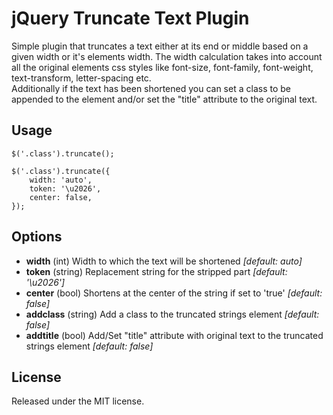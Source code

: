 # jQuery Truncate Text Plugin #

Simple plugin that truncates a text either at its end or middle based on a given width or it's elements width. The width calculation takes into account all the original elements css styles like font-size, font-family, font-weight, text-transform, letter-spacing etc.  
Additionally if the text has been shortened you can set a class to be appended to the element and/or set the "title" attribute to the original text.

## Usage ##


    $('.class').truncate();

    $('.class').truncate({
    	width: 'auto',
    	token: '\u2026',
    	center: false,
    });

## Options ##

- **width** (int) Width to which the text will be shortened *[default: auto]*
- **token** (string) Replacement string for the stripped part *[default: '\\u2026']*
- **center** (bool) Shortens at the center of the string if set to 'true' *[default: false]*
- **addclass** (string) Add a class to the truncated strings element *[default: false]*
- **addtitle** (bool) Add/Set "title" attribute with original text to the truncated strings element *[default: false]*

## License ##

Released under the MIT license.
